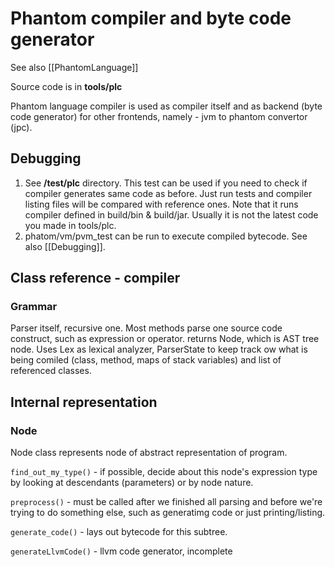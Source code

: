 # Phantom compiler and byte code generator

See also [[PhantomLanguage]]

Source code is in **tools/plc**

Phantom language compiler is used as compiler itself and as backend (byte code generator) for other frontends, namely - jvm to phantom convertor (jpc).

## Debugging

1. See **/test/plc** directory. This test can be used if you need to check if compiler generates same code as before. Just run tests and compiler listing files will be compared with reference ones. Note that it runs compiler defined in build/bin & build/jar. Usually it is not the latest code you made in tools/plc.
2. phatom/vm/pvm_test can be run to execute compiled bytecode. See also [[Debugging]].

## Class reference - compiler

### Grammar

Parser itself, recursive one. Most methods parse one source code construct, such as expression or operator. returns Node, which is AST tree node. Uses Lex as lexical analyzer, ParserState to keep track ow what is being comiled (class, method, maps of stack variables) and list of referenced classes.

## Internal representation

### Node

Node class represents node of abstract representation of program.

```find_out_my_type()``` - if possible, decide about this node's expression type by looking at descendants (parameters) or by node nature.

```preprocess()``` - must be called after we finished all parsing and before we're trying to do something else, such as generatimg code or just printing/listing.

```generate_code()``` - lays out bytecode for this subtree.

```generateLlvmCode()``` - llvm code generator, incomplete
